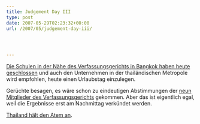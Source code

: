 ```yaml
---
title: Judgement Day III
type: post
date: 2007-05-29T02:23:32+00:00
url: /2007/05/judgement-day-iii/




---
```

[Die Schulen in der Nähe des Verfassungsgerichts in Bangkok haben heute geschlossen][1] und auch den Unternehmen in der thailändischen Metropole wird empfohlen, heute einen Urlaubstag einzulegen.

Gerüchte besagen, es wäre schon zu eindeutigen Abstimmungen der [neun Mitglieder des Verfassungsgerichts][2] gekommen. Aber das ist eigentlich egal, weil die Ergebnisse erst am Nachmittag verkündet werden.

[Thailand hält den Atem an][3].

 [1]: http://www.nationmultimedia.com/2007/05/30/headlines/headlines_30035556.php
 [2]: http://www.nationmultimedia.com/2007/05/30/headlines/headlines_30035563.php
 [3]: http://www.nationmultimedia.com/2007/05/30/headlines/headlines_30035562.php
